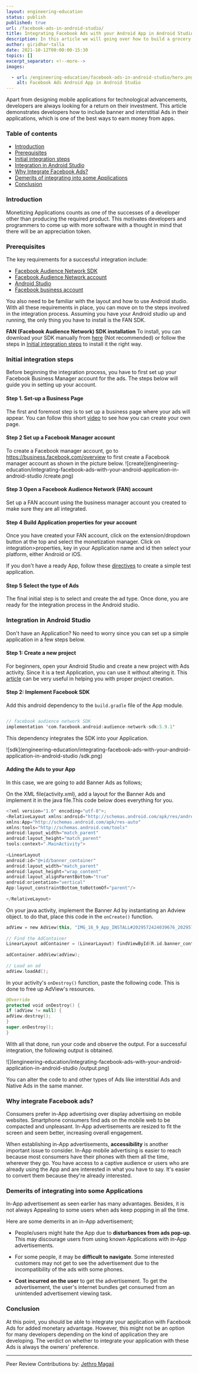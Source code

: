 ```yaml
---
layout: engineering-education
status: publish
published: true
url: /facebook-ads-in-android-studio/
title: Integrating Facebook Ads with your Android App in Android Studio
description: In this article we will going over how to build a grocery list application using Nextjs and Airtable.
author: giridhar-talla
date: 2021-10-12T00:00:00-15:30
topics: []
excerpt_separator: <!--more-->
images:

  - url: /engineering-education/facebook-ads-in-android-studio/hero.png
    alt: Facebook Ads Android App in Android Studio
---
```

Apart from designing mobile applications for technological advancements, developers are always looking for a return on their investment. This article demonstrates developers how to include banner and interstitial Ads in their applications, which is one of the best ways to earn money from apps.
<!--more-->
### Table of contents
- [Introduction](#introduction)
- [Prerequisites](#prerequisites)
- [Initial integration steps](#initial-integration-steps)
- [Integration in Android Studio](#integration-in-android-studio)
- [Why Integrate Facebook Ads?](#why-integrate-facebook-ads)
- [Demerits of integrating into some Applications](#demerits-of-integrating-into-some-applications)
- [Conclusion](#conclusion)



### Introduction
Monetizing Applications counts as one of the successes of a developer other than producing the required product. This motivates developers and programmers to come up with more software with a thought in mind that there will be an appreciation token.

### Prerequisites
The key requirements for a successful integration include:
- [Facebook Audience Network SDK](#https://developers.facebook.com/resources/audience-network-sdk-6.7.0.zip)
- [Facebook Audience Network account](#https://business.facebook.com/pub/home/?source=help&business_id=1101812683558213&global_scope_id=1101812683558213)
- [Android Studio](#https://developer.android.com/studio/releases)
- [Facebook business account](#https://business.facebook.com/overview)

You also need to be familiar with the layout and how to use Android studio. With all these requirements in place, you can move on to the steps involved in the integration process.
Assuming you have your Android studio up and running, the only thing you have to install is the FAN SDK.

**FAN (Facebook Audience Network) SDK installation**
To install, you can download your SDK manually from [here](https://developers.facebook.com/resources/audience-network-sdk-6.8.0.zip) (Not recommended) or follow the steps in [Initial integration steps](#initial-integration-steps) to install it the right way.

### Initial integration steps
Before beginning the integration process, you have to first set up your Facebook Business Manager account for the ads.
The steps below will guide you in setting up your account.

#### Step 1. **Set-up a  Business Page**
The first and foremost step is to set up a business page where your ads will appear. You can follow this short [video](https://www.youtube.com/watch?v=fzW4eHQQLFk) to see how you can create your own page.

#### Step 2 **Set up a Facebook Manager  account**
To create a Facebook manager account, go to https://business.facebook.com/overview to first create a Facebook manager account as shown in the picture below.
![create](engineering-education/integrating-facebook-ads-with-your-android-application-in-android-studio
/create.png)

#### Step 3 **Open a Facebook Audience Network (FAN) account**
Set up a FAN account using the business manager account you created to make sure they are all integrated.

#### Step 4 Build Application properties for your account
Once you have created your FAN account, click on the extension/dropdown button at the top and select the monetization manager. Click on integration>properties, key in your Application name and id then select your platform, either Android or iOS.

If you don't have a ready App, follow these [directives](#integration-in-android-studio) to create a simple test application.

#### Step 5 Select the type of Ads
The final initial step is to select and create the ad type.
Once done, you are ready for the integration process in the Android studio.


### Integration in Android Studio
Don't have an Application? No need to worry since you can set up a simple application in a few steps below.

#### Step 1: Create a new project
For beginners, open your Android Studio and create a new project with Ads activity. Since it is a test Application, you can use it without altering it. This [article](https://www.section.io/engineering-education/first-android-App/) can be very useful in helping you with proper project creation.

#### Step 2: Implement Facebook SDK
Add this android dependency to the `build.gradle` file of the App module.
```kotlin

// facebook audience network SDK
implementation 'com.facebook.android:audience-network-sdk:5.9.1'

```
This dependency integrates the SDK into your Application.

![sdk](engineering-education/integrating-facebook-ads-with-your-android-application-in-android-studio
/sdk.png)

#### Adding the Ads to your App
In this case, we are going to add Banner Ads as follows;

On the XML file(activity.xml), add a layout for the Banner Ads and implement it in the java file.This code below does everything for you.
```kotlin
<?xml version="1.0" encoding="utf-8">;
<RelativeLayout xmlns:android="http://schemas.android.com/apk/res/android"
xmlns:App="http://schemas.android.com/apk/res-auto"
xmlns:tools="http://schemas.android.com/tools"
android:layout_width="match_parent"
android:layout_height="match_parent"
tools:context=".MainActivity">
 
<LinearLayout
android:id="@+id/banner_container"
android:layout_width="match_parent"
android:layout_height="wrap_content"
android:layout_alignParentBottom="true"
android:orientation="vertical"
App:layout_constraintBottom_toBottomOf="parent"/>
 
</RelativeLayout>

```

On your java activity, implement the Banner Ad by instantiating an Adview object. to do that, place this code in the `onCreate()` function.

```kotlin
adView = new AdView(this, "IMG_16_9_App_INSTALL#2029572424039676_2029575434039375", AdSize.BANNER_HEIGHT_60);
 
// Find the AdContainer
LinearLayout adContainer = (LinearLayout) findViewById(R.id.banner_container);
 
adContainer.addView(adView);
 
// Load an ad
adView.loadAd();

```
In your activity's `onDestroy()` function, paste the following code. This is done to free up AdView's resources.

```kotlin
@Override
protected void onDestroy() {
if (adView != null) {
adView.destroy();
}
super.onDestroy();
}

```

With all that done, run your code and observe the output.
For a successful integration, the following output is obtained.

![](engineering-education/integrating-facebook-ads-with-your-android-application-in-android-studio
/output.png)

You can alter the code to and other types of Ads like interstitial Ads and Native Ads in the same manner.

### Why integrate Facebook ads?
Consumers prefer in-App advertising over display advertising on mobile websites. Smartphone consumers find ads on the mobile web to be compacted and unpleasant. In-App advertisements are resized to fit the screen and seem better, increasing overall engagement.

When establishing in-App advertisements, **accessibility** is another important issue to consider. In-App mobile advertising is easier to reach because most consumers have their phones with them all the time, wherever they go. You have access to a captive audience or users who are already using the App and are interested in what you have to say. It's easier to convert them because they're already interested.

### Demerits of integrating into some Applications
In-App advertisement as seen earlier has many advantages. Besides, it is not always Appealing to some users when ads keep popping in all the time.

Here are some demerits in an in-App advertisement;

- People/users might hate the App due to **disturbances from ads pop-up**. This may discourage users from using known Applications with in-App advertisements.

- For some people, it may be **difficult to navigate**. Some interested customers may not get to see the advertisement due to the incompatibility of the ads with some phones.

- **Cost incurred on the user** to get the advertisement. To get the advertisement, the user's internet bundles get consumed from an unintended advertisement viewing task.

### Conclusion
At this point, you should be able to integrate your application with Facebook Ads for added monetary advantage. However, this might not be an option for many developers depending on the kind of application they are developing. 
The verdict on whether to integrate your application with these Ads is always the owners' preference. 

---
Peer Review Contributions by: [Jethro Magaji](/engineering-education/authors/jethro-magaji/)




